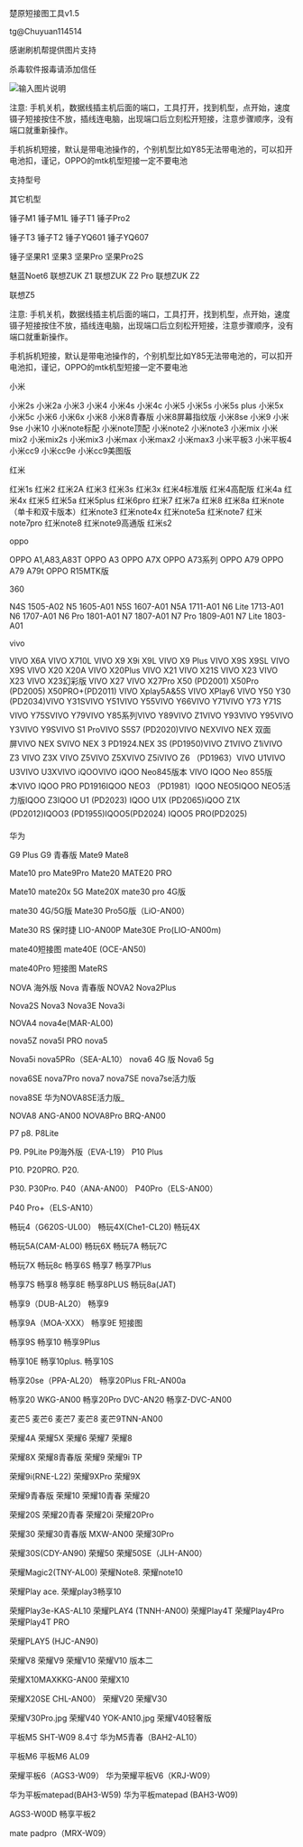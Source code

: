 楚原短接图工具v1.5

 tg@Chuyuan114514 

感谢刷机帮提供图片支持

杀毒软件报毒请添加信任

![输入图片说明](https://images.gitee.com/uploads/images/2021/1110/185810_7f5238cb_5126886.png "捕获.PNG")

注意: 手机关机，数据线插主机后面的端口，工具打开，找到机型，点开始，速度镊子短接按住不放，插线连电脑，出现端口后立刻松开短接，注意步骤顺序，没有端口就重新操作。

 手机拆机短接，默认是带电池操作的，个别机型比如Y85无法带电池的，可以扣开电池扣，谨记，OPPO的mtk机型短接一定不要电池

支持型号

其它机型

锤子M1           锤子M1L        锤子T1                锤子Pro2

锤子T3             锤子T2          锤子YQ601           锤子YQ607

锤子坚果R1      坚果3            坚果Pro                坚果Pro2S

魅蓝Noet6       联想ZUK Z1    联想ZUK Z2 Pro   联想ZUK Z2    


联想Z5

注意: 手机关机，数据线插主机后面的端口，工具打开，找到机型，点开始，速度镊子短接按住不放，插线连电脑，出现端口后立刻松开短接，注意步骤顺序，没有端口就重新操作。

 手机拆机短接，默认是带电池操作的，个别机型比如Y85无法带电池的，可以扣开电池扣，谨记，OPPO的mtk机型短接一定不要电池

小米

小米2s 小米2a 小米3 小米4 小米4s 小米4c 小米5 小米5s 小米5s plus 小米5x 小米5c 小米6 小米6x 小米8 小米8青春版 
小米8屏幕指纹版 小米8se 小米9 小米9se 小米10 小米note标配 小米note顶配  小米note2 小米note3 小米mix
小米mix2 小米mix2s 小米mix3 小米max 小米max2 小米max3 小米平板3 小米平板4 小米cc9 小米cc9e 小米cc9美图版

红米

红米1s 红米2 红米2A 红米3 红米3s 红米3x 红米4标准版 红米4高配版 红米4a 红米4x 红米5 红米5a 红米5plus 红米6pro 红米7
红米7a 红米8 红米8a 红米note（单卡和双卡版本）红米note3 红米note4x 红米note5a 红米note7 红米note7pro 红米note8
红米note9高通版 红米s2

oppo

OPPO A1,A83,A83T  OPPO A3 OPPO A7X  OPPO A73系列 OPPO A79 OPPO A79 A79t OPPO R15MTK版

360

N4S 1505-A02 N5 1605-A01 N5S 1607-A01 N5A 1711-A01 N6 Lite 1713-A01 N6 1707-A01 N6 Pro 1801-A01 N7 1807-A01
N7 Pro 1809-A01 N7 Lite 1803-A01

vivo


VIVO X6A VIVO X710L VIVO X9 X9i X9L VIVO X9 Plus  VIVO X9S X9SL  VIVO X9S VIVO X20 X20A VIVO X20Plus VIVO X21
VIVO X21S VIVO X23 VIVO X23 VIVO X23幻彩版 VIVO X27 VIVO X27Pro X50 (PD2001) X50Pro (PD2005) X50PRO+(PD2011)
VIVO Xplay5A&5S VIVO XPlay6 VIVO Y50 Y30 (PD2034)VIVO Y31SVIVO Y51VIVO Y55VIVO Y66VIVO Y71VIVO Y73 Y71S
VIVO Y75SVIVO Y79VIVO Y85系列VIVO Y89VIVO Z1VIVO Y93VIVO Y95VIVO Y3VIVO Y9SVIVO S1 ProVIVO S5S7 (PD2020)VIVO NEXVIVO NEX 双面屏VIVO NEX SVIVO NEX 3 PD1924.NEX 3S (PD1950)VIVO Z1VIVO Z1iVIVO Z3
VIVO Z3X VIVO Z5VIVO Z5XVIVO Z5iVIVO Z6 （PD1963）VIVO U1VIVO U3VIVO U3XVIVO iQOOVIVO iQOO Neo845版本
VIVO IQOO Neo 855版本VIVO IQOO PRO PD1916IQOO NEO3 （PD1981）IQOO NEO5IQOO NEO5活力版IQOO Z3IQOO U1 (PD2023)
IQOO U1X (PD2065)iQOO Z1X (PD2012)IQOO3 (PD1955)IQOO5(PD2024) IQOO5 PRO(PD2025)        

华为

G9 Plus             G9 青春版             Mate9            Mate8

Mate10 pro       Mate9Pro           Mate20          MATE20 PRO

Mate10             mate20x 5G         Mate20X         mate30 pro 4G版

mate30 4G/5G版     Mate30 Pro5G版（LiO-AN00）  

Mate30 RS 保时捷 LIO-AN00P Mate30E Pro(LIO-AN00m) 


mate40短接图 mate40E (OCE-AN50)

mate40Pro 短接图  MateRS

NOVA 海外版     Nova 青春版       NOVA2         Nova2Plus

Nova2S               Nova3               Nova3E          Nova3i

NOVA4                nova4e(MAR-AL00)                         

nova5Z nova5I PRO   nova5

Nova5i    nova5PRo（SEA-AL10）     nova6 4G 版  Nova6 5g 

nova6SE    nova7Pro    nova7   nova7SE   nova7se活力版

nova8SE  华为NOVA8SE活力版_

NOVA8 ANG-AN00  NOVA8Pro BRQ-AN00 

P7                        p8.                   P8Lite

P9.               P9Lite      P9海外版（EVA-L19）       P10 Plus

P10.            P20PRO.      P20.                

P30.            P30Pro.      P40（ANA-AN00）         P40Pro（ELS-AN00）

P40 Pro+（ELS-AN10）

畅玩4（G620S-UL00）             畅玩4X(Che1-CL20)        畅玩4X

畅玩5A(CAM-AL00)         畅玩6X  畅玩7A          畅玩7C

畅玩7X     畅玩8c   畅享6S   畅享7             畅享7Plus

畅享7S      畅享8   畅享8E    畅享8PLUS    畅玩8a(JAT)

畅享9（DUB-AL20）    畅享9

畅享9A（MOA-XXX）                畅享9E 短接图

畅享9S      畅享10                         畅享9Plus

畅享10E   畅享10plus.     畅享10S                   

畅享20se（PPA-AL20）  畅享20Plus FRL-AN00a


畅享20 WKG-AN00    畅享20Pro DVC-AN20             畅享Z-DVC-AN00

麦芒5       麦芒6   麦芒7      麦芒8            麦芒9TNN-AN00

荣耀4A       荣耀5X 荣耀6     荣耀7           荣耀8

荣耀8X       荣耀8青春版                    荣耀9             荣耀9i TP

荣耀9i(RNE-L22)             荣耀9XPro                                 荣耀9X

荣耀9青春版 荣耀10 荣耀10青春                         荣耀20         

荣耀20S        荣耀20青春   荣耀20i                          荣耀20Pro  

荣耀30          荣耀30青春版 MXW-AN00                           荣耀30Pro      


荣耀30S(CDY-AN90)        荣耀50  荣耀50SE（JLH-AN00）

荣耀Magic2(TNY-AL00)  荣耀Note8.                           荣耀note10


荣耀Play ace.                        荣耀play3畅享10

荣耀Play3e-KAS-AL10          荣耀PLAY4 (TNNH-AN00)
荣耀Play4T                          荣耀Play4Pro                      荣耀Play4T PRO

荣耀PLAY5 (HJC-AN90)

荣耀V8       荣耀V9   荣耀V10        荣耀V10 版本二

荣耀X10MAXKKG-AN00      荣耀X10   

荣耀X20SE CHL-AN00）     荣耀V20      荣耀V30

荣耀V30Pro.jpg  荣耀V40 YOK-AN10.jpg    荣耀V40轻奢版

平板M5 SHT-W09 8.4寸    华为M5青春（BAH2-AL10）

平板M6       平板M6 AL09

荣耀平板6（AGS3-W09）     华为荣耀平板V6（KRJ-W09）

华为平板matepad(BAH3-W59) 华为平板matepad (BAH3-W09)

AGS3-W00D 畅享平板2 

mate padpro（MRX-W09）                                      